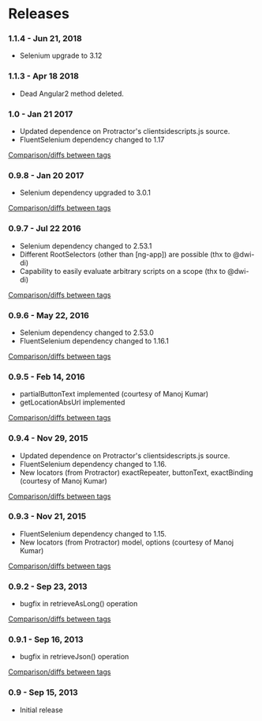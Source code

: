 # Releases

### 1.1.4 - Jun 21, 2018

* Selenium upgrade to 3.12

### 1.1.3 - Apr 18 2018

* Dead Angular2 method deleted.

### 1.0 - Jan 21 2017

* Updated dependence on Protractor's clientsidescripts.js source.
* FluentSelenium dependency changed to 1.17

[Comparison/diffs between tags](https://github.com/paul-hammant/ngWebDriver/compare/ngwebdriver-0.9.8...ngwebdriver-1.0)

### 0.9.8 - Jan 20 2017

* Selenium dependency upgraded to 3.0.1

[Comparison/diffs between tags](https://github.com/paul-hammant/ngWebDriver/compare/ngwebdriver-0.9.7...ngwebdriver-0.9.8)

### 0.9.7 - Jul 22 2016

* Selenium dependency changed to 2.53.1
* Different RootSelectors (other than [ng-app]) are possible (thx to @dwi-di)
* Capability to easily evaluate arbitrary scripts on a scope (thx to @dwi-di)

[Comparison/diffs between tags](https://github.com/paul-hammant/ngWebDriver/compare/ngwebdriver-0.9.6...ngwebdriver-0.9.7)

### 0.9.6 - May 22, 2016

* Selenium dependency changed to 2.53.0
* FluentSelenium dependency changed to 1.16.1

[Comparison/diffs between tags](https://github.com/paul-hammant/ngWebDriver/compare/ngwebdriver-0.9.5...ngwebdriver-0.9.6)

### 0.9.5 - Feb 14, 2016

* partialButtonText implemented (courtesy of Manoj Kumar)
* getLocationAbsUrl implemented

[Comparison/diffs between tags](https://github.com/paul-hammant/ngWebDriver/compare/ngwebdriver-0.9.4...ngwebdriver-0.9.5)

### 0.9.4 - Nov 29, 2015

* Updated dependence on Protractor's clientsidescripts.js source.
* FluentSelenium dependency changed to 1.16.
* New locators (from Protractor) exactRepeater, buttonText, exactBinding (courtesy of Manoj Kumar)

[Comparison/diffs between tags](https://github.com/paul-hammant/ngWebDriver/compare/ngwebdriver-0.9.3...ngwebdriver-0.9.4)

### 0.9.3 - Nov 21, 2015

* FluentSelenium dependency changed to 1.15.
* New locators (from Protractor) model, options (courtesy of Manoj Kumar)

[Comparison/diffs between tags](https://github.com/paul-hammant/ngWebDriver/compare/ngwebdriver-0.9.2...ngwebdriver-0.9.3)

### 0.9.2 - Sep 23, 2013

* bugfix in retrieveAsLong() operation

[Comparison/diffs between tags](https://github.com/paul-hammant/ngWebDriver/compare/ngwebdriver-0.9.1...ngwebdriver-0.9.2)

### 0.9.1 - Sep 16, 2013

* bugfix in retrieveJson() operation

[Comparison/diffs between tags](https://github.com/paul-hammant/ngWebDriver/compare/ngwebdriver-0.9...ngwebdriver-0.9.1)

### 0.9 - Sep 15, 2013

* Initial release
